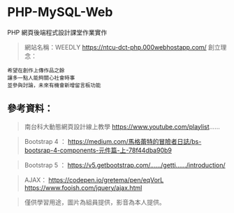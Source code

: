 # PHP-MySQL-Web

PHP 網頁後端程式設計課堂作業實作
 
> 網站名稱：WEEDLY
https://ntcu-dct-php.000webhostapp.com/
> 創立理念：
```
希望在創作上傳作品之餘
讓多一點人能夠關心社會時事
並參與討論，未來有機會新增留言板功能
```

## 參考資料：
> 南台科大動態網頁設計線上教學
https://www.youtube.com/playlist......

> Bootstrap 4 ：
https://medium.com/馬格蕾特的冒險者日誌/bs-bootsrap-4-components-元件篇-上-78f44dba90b9

> Bootstrap 5 ：
https://v5.getbootstrap.com/....../getti....../introduction/

> AJAX：
https://codepen.io/gretema/pen/eqVorL
https://www.fooish.com/jquery/ajax.html

> 僅供學習用途，圖片為組員提供，影音為本人提供。
